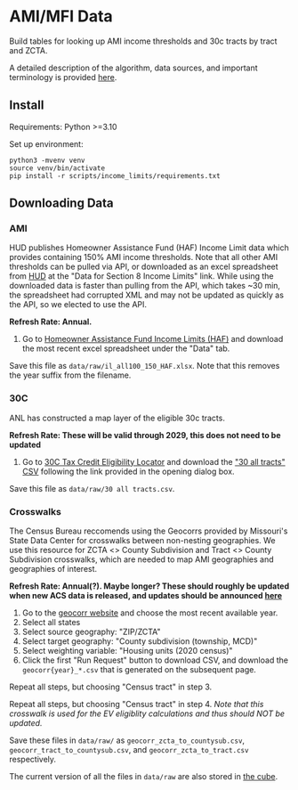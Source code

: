 # AMI/MFI Data

Build tables for looking up AMI income thresholds and 30c tracts by tract and ZCTA.

A detailed description of the algorithm, data sources, and important terminology is provided [here](https://www.notion.so/rewiringamerica/AMI-MFI-for-Incentives-a18db19ff12840319472bc2803a63b31?pvs=4).

## Install

Requirements: Python >=3.10

Set up environment:

```
python3 -mvenv venv
source venv/bin/activate
pip install -r scripts/income_limits/requirements.txt
```

## Downloading Data

### AMI

HUD publishes Homeowner Assistance Fund (HAF) Income Limit data which provides containing 150% AMI income thresholds. Note that all other AMI thresholds can be pulled via API, or downloaded as an excel spreadsheet from [HUD](https://www.huduser.gov/portal/datasets/il.html) at the "Data for Section 8 Income Limits" link. While using the downloaded data is faster than pulling from the API, which takes ~30 min, the spreadsheet had corrupted XML and may not be updated as quickly as the API, so we elected to use the API.

**Refresh Rate: Annual.**

1. Go to [Homeowner Assistance Fund Income Limits (HAF)](https://www.huduser.gov/portal/datasets/haf-il.html) and download the most recent excel spreadsheet under the "Data" tab.

Save this file as `data/raw/il_all100_150_HAF.xlsx`. Note that this removes the year suffix from the filename.

### 30C

ANL has constructed a map layer of the eligible 30c tracts.

**Refresh Rate: These will be valid through 2029, this does not need to be updated**

1. Go to [30C Tax Credit Eligibility Locator](https://experience.arcgis.com/experience/3f67d5e82dc64d1589714d5499196d4f/page/Page/) and download the ["30 all tracts" CSV](https://anl.app.box.com/s/kuybn61o5afa2a8x3knqu02bfgxd0wfg/file/1418411488204) following the link provided in the opening dialog box.

Save this file as `data/raw/30 all tracts.csv`.

### Crosswalks

The Census Bureau reccomends using the Geocorrs provided by Missouri's State Data Center for crosswalks between non-nesting geographies. We use this resource for ZCTA <> County Subdivision and Tract <> County Subdivision crosswalks, which are needed to map AMI geographies and geographies of interest.

**Refresh Rate: Annual(?). Maybe longer? These should roughly be updated when new ACS data is released, and updates should be announced [here](https://mcdc.missouri.edu/news/category/application-updates/)**

1. Go to the [geocorr website](https://mcdc.missouri.edu/applications/geocorr.html) and choose the most recent available year.
2. Select all states
3. Select source geography: "ZIP/ZCTA"
4. Select target geography: "County subdivision (township, MCD)"
5. Select weighting variable: "Housing units (2020 census)"
6. Click the first "Run Request" button to download CSV, and download the `geocorr{year}_*.csv` that is generated on the subsequent page.

Repeat all steps, but choosing "Census tract" in step 3.

Repeat all steps, but choosing "Census tract" in step 4. _Note that this crosswalk is used for the EV eligiblity calculations and thus should NOT be updated._

Save these files in `data/raw/` as `geocorr_zcta_to_countysub.csv`, `geocorr_tract_to_countysub.csv`, and `geocorr_zcta_to_tract.csv` respectively.

The current version of all the files in `data/raw` are also stored in [the cube](https://console.cloud.google.com/storage/browser/the-cube/data/raw/income_limits;tab=obje[…]iew=project&prefix=&forceOnObjectsSortingFiltering=false).
